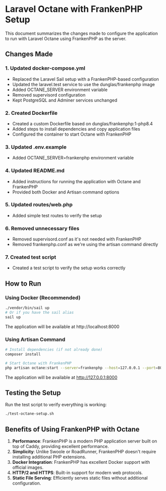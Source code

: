 # Laravel Octane with FrankenPHP Setup

This document summarizes the changes made to configure the application to run with Laravel Octane using FrankenPHP as the server.

## Changes Made

### 1. Updated docker-compose.yml
- Replaced the Laravel Sail setup with a FrankenPHP-based configuration
- Updated the laravel.test service to use the dunglas/frankenphp image
- Added OCTANE_SERVER environment variable
- Removed supervisord configuration
- Kept PostgreSQL and Adminer services unchanged

### 2. Created Dockerfile
- Created a custom Dockerfile based on dunglas/frankenphp:1-php8.4
- Added steps to install dependencies and copy application files
- Configured the container to start Octane with FrankenPHP

### 3. Updated .env.example
- Added OCTANE_SERVER=frankenphp environment variable

### 4. Updated README.md
- Added instructions for running the application with Octane and FrankenPHP
- Provided both Docker and Artisan command options

### 5. Updated routes/web.php
- Added simple test routes to verify the setup

### 6. Removed unnecessary files
- Removed supervisord.conf as it's not needed with FrankenPHP
- Removed frankenphp.conf as we're using the artisan command directly

### 7. Created test script
- Created a test script to verify the setup works correctly

## How to Run

### Using Docker (Recommended)
```bash
./vendor/bin/sail up
# Or if you have the sail alias
sail up
```

The application will be available at http://localhost:8000

### Using Artisan Command
```bash
# Install dependencies (if not already done)
composer install

# Start Octane with FrankenPHP
php artisan octane:start --server=frankenphp --host=127.0.0.1 --port=8000
```

The application will be available at http://127.0.0.1:8000

## Testing the Setup

Run the test script to verify everything is working:
```bash
./test-octane-setup.sh
```

## Benefits of Using FrankenPHP with Octane

1. **Performance**: FrankenPHP is a modern PHP application server built on top of Caddy, providing excellent performance.
2. **Simplicity**: Unlike Swoole or RoadRunner, FrankenPHP doesn't require installing additional PHP extensions.
3. **Docker Integration**: FrankenPHP has excellent Docker support with official images.
4. **HTTP/2 and HTTPS**: Built-in support for modern web protocols.
5. **Static File Serving**: Efficiently serves static files without additional configuration.